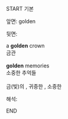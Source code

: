 START
기본

앞면:
golden


뒷면:
<div>a <b>golden</b> crown </div><div>금관</div><div><br></div><div><div><b>golden</b> memories </div><div>소중한 추억들</div></div><div><br></div><div>금(빛)의 , 귀중한 , <span>소중한</span></div>


해석:
<!--ID: 1746614453997-->
END